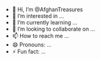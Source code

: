 - 👋 Hi, I’m @AfghanTreasures
- 👀 I’m interested in ...
- 🌱 I’m currently learning ...
- 💞️ I’m looking to collaborate on ...
- 📫 How to reach me ...
- 😄 Pronouns: ...
- ⚡ Fun fact: ...

<!---
AfghanTreasures/AfghanTreasures is a ✨ special ✨ repository because its `README.md` (this file) appears on your GitHub profile.
You can click the Preview link to take a look at your changes.
--->
